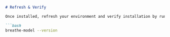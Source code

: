```markdown
# Refresh & Verify

Once installed, refresh your environment and verify installation by running:

```bash
breathe-model --version
